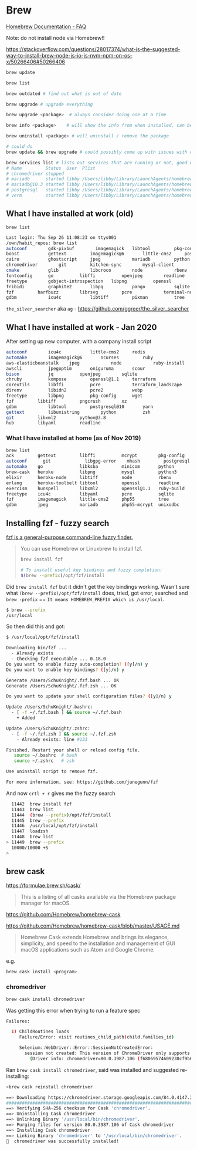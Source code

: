 # Brew

[Homebrew Documentation - FAQ](https://docs.brew.sh/FAQ)

Note: do not install node via Homebrew!!

<https://stackoverflow.com/questions/28017374/what-is-the-suggested-way-to-install-brew-node-js-io-js-nvm-npm-on-os-x/50266406#50266406>

```bash
brew update

brew list

brew outdated # find out what is out of date

brew upgrade # upgrade everything

brew upgrade <package>  # always consider doing one at a time

brew info <package>    # will show the info from when installed, can be useful for postgres start / stop commands

brew uninstall <package> # will uninstall / remove the package

# could do
brew update && brew upgrade # could possibly come up with issues with doing this

brew services list # lists out services that are running or not, good way to check what instances of mariadb were runnng
# Name         Status  User  Plist
# chromedriver stopped
# mariadb      started libby /Users/libby/Library/LaunchAgents/homebrew.mxcl.mariadb.plist
# mariadb@10.3 started libby /Users/libby/Library/LaunchAgents/homebrew.mxcl.mariadb@10.3.plist
# postgresql   started libby /Users/libby/Library/LaunchAgents/homebrew.mxcl.postgresql.plist
# verm         started libby /Users/libby/Library/LaunchAgents/homebrew.mxcl.verm.plist

```

## What I have installed at work (old)

`brew list`

```bash
Last login: Thu Sep 26 11:08:23 on ttys001
/own/habit_repos: brew list
autoconf        gdk-pixbuf        imagemagick   libtool			pkg-config		verm
boost			gettext			imagemagick@6		little-cms2		postgresql		webp
cairo			ghostscript		jpeg			mariadb			python			xz
chromedriver		git			kitchen-sync		mysql-client		python@2		yaml-cpp
cmake			glib			libcroco		node			rbenv			yarn
fontconfig		go			libffi			openjpeg		readline		zsh
freetype		gobject-introspection	libpng			openssl			ruby-build		zsh-completions
fribidi			graphite2		libpq			pango			sqlite
fzf			harfbuzz		librsvg			pcre			terminal-notifier
gdbm			icu4c			libtiff			pixman			tree
```

`the_silver_searcher` aka `ag` - <https://github.com/ggreer/the_silver_searcher>

## What I have installed at work - Jan 2020

After setting up new computer, with a company install script

```bash
autoconf		icu4c			little-cms2		redis
automake		imagemagick@6		ncurses			ruby
aws-elasticbeanstalk	jpeg			node			ruby-install
awscli			jpegoptim		oniguruma		scour
bison			jq			openjpeg		sqlite
chruby			kompose			openssl@1.1		terraform
coreutils		libffi			pcre			terraform_landscape
direnv			libidn2			pcre2			webp
freetype		libpng			pkg-config		wget
fzf			libtiff			pngcrush		xz
gdbm			libtool			postgresql@10		yarn
gettext			libunistring		python			zsh
git			libxml2			python@3.8
hub			libyaml			readline
```

### What I have installed at home (as of Nov 2019)

```bash
brew list
ack         gettext         libffi          mcrypt        pkg-config    watchman
autoconf	  git             libgpg-error    mhash         postgresql    webp
automake    go              libksba         minicom       python         wxmac
brew-cask   heroku          libpng          mysql         python3        xz
elixir      heroku-node     libtiff         node          rbenv          zsh
erlang      heroku-toolbelt libtool         openssl       readline
exercism    hunspell        libxml2         openssl@1.1   ruby-build
freetype    icu4c           libyaml         pcre          sqlite
fzf         imagemagick     little-cms2     php55         tree
gdbm        jpeg            mariadb         php55-mcrypt  unixodbc
```

## Installing fzf - fuzzy search

[fzf is a general-purpose command-line fuzzy finder.](https://github.com/junegunn/fzf#using-homebrew-or-linuxbrew)

> You can use Homebrew or Linuxbrew to install fzf.
>
> ```bash
> brew install fzf
>
> # To install useful key bindings and fuzzy completion:
> $(brew --prefix)/opt/fzf/install
> ```

Did `brew install fzf` but it didn't get the key bindings working. Wasn't sure what `(brew --prefix)/opt/fzf/install` does, tried, got error, searched and `brew -prefix` == `It means HOMEBREW_PREFIX which is /usr/local`.

```bash
$ brew --prefix
/usr/local
```

So then did this and got:

```bash
$ /usr/local/opt/fzf/install

Downloading bin/fzf ...
  - Already exists
  - Checking fzf executable ... 0.18.0
Do you want to enable fuzzy auto-completion? ([y]/n) y
Do you want to enable key bindings? ([y]/n) y

Generate /Users/SchuKnight/.fzf.bash ... OK
Generate /Users/SchuKnight/.fzf.zsh ... OK

Do you want to update your shell configuration files? ([y]/n) y

Update /Users/SchuKnight/.bashrc:
  - [ -f ~/.fzf.bash ] && source ~/.fzf.bash
    + Added

Update /Users/SchuKnight/.zshrc:
  - [ -f ~/.fzf.zsh ] && source ~/.fzf.zsh
    - Already exists: line #133

Finished. Restart your shell or reload config file.
   source ~/.bashrc  # bash
   source ~/.zshrc   # zsh

Use uninstall script to remove fzf.

For more information, see: https://github.com/junegunn/fzf
```

And now `crtl + r` gives me the fuzzy search

```bash
  11442  brew install fzf
  11443  brew list
  11444  (brew --prefix)/opt/fzf/install
  11445  brew --prefix
  11446  /usr/local/opt/fzf/install
  11447  loadzsh
  11448  brew list
> 11449  brew --prefix
  10000/10000 +S
>
```

## brew cask

<https://formulae.brew.sh/cask/>

>This is a listing of all casks available via the Homebrew package manager for macOS.

<https://github.com/Homebrew/homebrew-cask>

<https://github.com/Homebrew/homebrew-cask/blob/master/USAGE.md>

>Homebrew Cask extends Homebrew and brings its elegance, simplicity, and speed to the installation and management of GUI macOS applications such as Atom and Google Chrome.

e.g.

```bash
brew cask install <program>
```

### chromedriver

```bash
brew cask install chromedriver
```

Was getting this error when trying to run a feature spec

```bash
Failures:

  1) ChildRoutines loads
     Failure/Error: visit routines_child_path(child.families_id)

     Selenium::WebDriver::Error::SessionNotCreatedError:
       session not created: This version of ChromeDriver only supports Chrome version 80
         (Driver info: chromedriver=80.0.3987.106 (f68069574609230cf9b635cd784cfb1bf81bb53a-refs/branch-heads/3987@{#882}),platform=Mac OS X 10.15.4 x86_64)
```

Ran `brew cask install chromedriver`, said was installed and suggested re-installing:

```bash
>brew cask reinstall chromedriver

==> Downloading https://chromedriver.storage.googleapis.com/84.0.4147.30/chromedriver_mac64.zip
######################################################################## 100.0%
==> Verifying SHA-256 checksum for Cask 'chromedriver'.
==> Uninstalling Cask chromedriver
==> Unlinking Binary '/usr/local/bin/chromedriver'.
==> Purging files for version 80.0.3987.106 of Cask chromedriver
==> Installing Cask chromedriver
==> Linking Binary 'chromedriver' to '/usr/local/bin/chromedriver'.
🍺  chromedriver was successfully installed!
```

